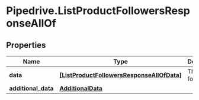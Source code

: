 # Pipedrive.ListProductFollowersResponseAllOf

## Properties

Name | Type | Description | Notes
------------ | ------------- | ------------- | -------------
**data** | [**[ListProductFollowersResponseAllOfData]**](ListProductFollowersResponseAllOfData.md) | The list of followers | [optional] 
**additional_data** | [**AdditionalData**](AdditionalData.md) |  | [optional] 


